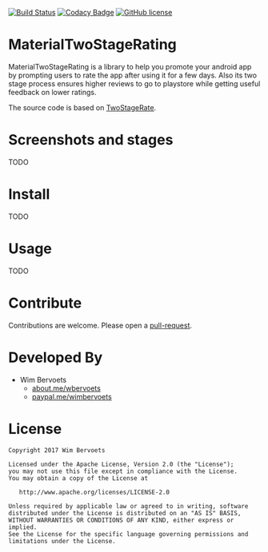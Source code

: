 [![Build Status](https://travis-ci.org/wimbervoets/MaterialTwoStageRating.svg)](https://travis-ci.org/wimbervoets/MaterialTwoStageRating)
[![Codacy Badge](https://api.codacy.com/project/badge/Grade/8d2be3003a2244fb8bef6fd91b9fd87e)](https://www.codacy.com/app/wimbervoets/material-two-stage-rating?utm_source=github.com&amp;utm_medium=referral&amp;utm_content=wimbervoets/MaterialTwoStageRating&amp;utm_campaign=Badge_Grade)
[![GitHub license](https://img.shields.io/badge/license-Apache%202.0-blue.svg)](https://github.com/wimbervoets/MaterialTwoStageRating/blob/master/LICENSE)

# MaterialTwoStageRating
MaterialTwoStageRating is a library to help you promote your android app by prompting users to rate the app after using it for a few days.
Also its two stage process ensures higher reviews to go to playstore while getting useful feedback on lower ratings.

The source code is based on [TwoStageRate](https://github.com/shaileshmamgain5/TwoStageRate).

# Screenshots and stages

TODO

# Install

TODO

#  Usage

TODO


# Contribute
Contributions are welcome. Please open a [pull-request](https://help.github.com/articles/about-pull-requests/).


# Developed By

* Wim Bervoets
  * [about.me/wbervoets](https://about.me/wbervoets)
  * [paypal.me/wimbervoets](https://www.paypal.me/wimbervoets)


# License

    Copyright 2017 Wim Bervoets

    Licensed under the Apache License, Version 2.0 (the "License");
    you may not use this file except in compliance with the License.
    You may obtain a copy of the License at

       http://www.apache.org/licenses/LICENSE-2.0

    Unless required by applicable law or agreed to in writing, software
    distributed under the License is distributed on an "AS IS" BASIS,
    WITHOUT WARRANTIES OR CONDITIONS OF ANY KIND, either express or implied.
    See the License for the specific language governing permissions and
    limitations under the License.




